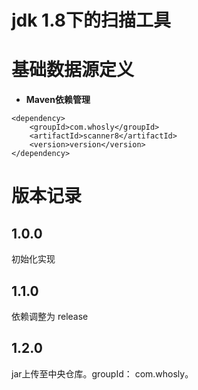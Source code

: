 # jdk 1.8下的扫描工具

# 基础数据源定义
* **Maven依赖管理**
```
<dependency>
    <groupId>com.whosly</groupId>
    <artifactId>scanner8</artifactId>
    <version>version</version>
</dependency>
```
   
   
# 版本记录
## 1.0.0
初始化实现

## 1.1.0
依赖调整为 release

## 1.2.0
jar上传至中央仓库。groupId： com.whosly。
